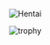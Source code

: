 ![Hentai](https://i.imgur.com/3STwxJU.gif)

![trophy](https://github-profile-trophy.vercel.app/?username=singlexyz&theme=darkhub&margin-w=15&margin-h=15&no-bg=true)
